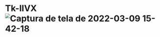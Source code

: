 # Tk-IIVX![Captura de tela de 2022-03-09 15-42-18](https://user-images.githubusercontent.com/101123260/157509735-f10f6e45-f561-4355-8654-ed2e7b7e07cc.png)
